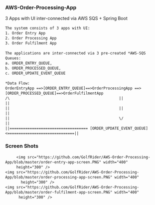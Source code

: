 ### AWS-Order-Processing-App
  3 Apps with UI inter-connected via AWS SQS + Spring Boot
 
	The system consists of 3 apps with UI:
	1. Order Entry App 
	2. Order Processing App
	3. Order Fulfilment App
    
	The applications are inter-connected via 3 pre-created *AWS-SQS Queues: 
	a. ORDER_ENTRY_QUEUE,
	b. ORDER_PROCESSED_QUEUE,
	c. ORDER_UPDATE_EVENT_QUEUE
  
	*Data Flow:      
	OrderEntryApp ==>[ORDER_ENTRY_QUEUE]==>OrderProcessingApp ==> [ORDER_PROCESSED_QUEUE]==>OrderFulfilmentApp
	/\                                                 ||                                           ||
	||                                                 ||                                           ||  
	||                                                 \/                                           ||
	||=================================== [ORDER_UPDATE_EVENT_QUEUE] <==============================||
                                                  
                                                  
                                 
                                    
   ### Screen Shots
    	 <img src="https://github.com/GolfRider/AWS-Order-Processing-App/blob/master/order-entry-app-screen.PNG" width="400"    
         height="300" />
	<img src="https://github.com/GolfRider/AWS-Order-Processing-App/blob/master/order-processing-app-screen.PNG" width="400"  
           height="300" />
	<img src="https://github.com/GolfRider/AWS-Order-Processing-App/blob/master/order-fulfilment-app-screen.PNG" width="400"    
          height="300" />


